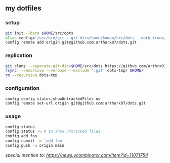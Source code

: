 ## my dotfiles

### setup

```sh
git init --bare $HOME/src/dots
alias config='/usr/bin/git --git-dir=/home/kumao/src/dots --work-tree=/home/kumao'
config remote add origin git@github.com:arthurx07/dots.git
```

### replication

```sh
git clone --separate-git-dir=$HOME/src/dots https://github.com/arthrx07/dots.git dots-tmp
rsync --recursive --verbose --exclude '.git' dots-tmp/ $HOME/
rm --recursive dots-tmp
```

### configuration

```sh
config config status.showUntrackedFiles no
config remote set-url origin git@github.com:arthurx07/dots.git
```

### usage

```sh
config status
config status -u # to show untracked files
config add foo
config commit -m 'add foo'
config push -u origin main
```

_special mention to: https://news.ycombinator.com/item?id=11071754_
